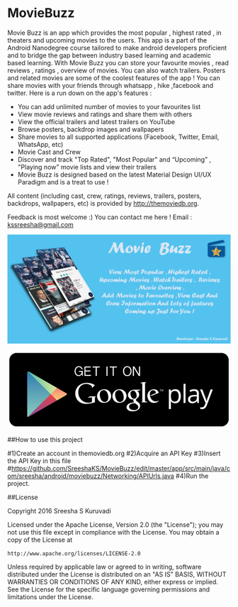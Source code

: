 # MovieBuzz

Movie Buzz is an app which provides the most popular , highest rated , in theaters and upcoming movies to the users. This app is a part of the Android Nanodegree course tailored to make android developers proficient and to bridge the gap between industry based learning and academic based learning. 
With Movie Buzz you can store your favourite movies , read reviews , ratings , overview of movies. You can also watch trailers. Posters and related movies are some of the coolest features of the app ! You can share movies with your friends through whatsapp , hike ,facebook and twitter. 
Here is a run down on the app's features :
* You can add unlimited number of movies to your favourites list
* View movie reviews and ratings and share them with others
* View the official trailers and latest trailers on YouTube
* Browse posters, backdrop images and wallpapers
* Share movies to all supported applications (Facebook, Twitter, Email, WhatsApp, etc)
* Movie Cast and Crew 
* Discover and track "Top Rated", "Most Popular" and “Upcoming” , "Playing now" movie lists and view their trailers
* Movie Buzz is designed based on the latest Material Design UI/UX Paradigm and is a treat to use !

All content (including cast, crew, ratings, reviews, trailers, posters, backdrops, wallpapers, etc) is provided by http://themoviedb.org.

Feedback is most welcome :) 
You can contact me here !
Email : kssreesha@gmail.com

[![](https://github.com/SreeshaKS/MovieBuzz/blob/master/art/MovieBuzzINfoGraphic.png)](https://play.google.com/store/apps/details?id=com.sreesha.android.moviebuzz)

[![](https://github.com/SreeshaKS/MovieBuzz/blob/master/art/GooglePlayButton.png)](https://play.google.com/store/apps/details?id=com.sreesha.android.moviebuzz)


##How to use this project

#1)Create an account in themoviedb.org
#2)Acquire an API Key
#3)Insert the API Key in this file 
#https://github.com/SreeshaKS/MovieBuzz/edit/master/app/src/main/java/com/sreesha/android/moviebuzz/Networking/APIUrls.java
#4)Run the project.


##License

Copyright 2016 Sreesha S Kuruvadi

Licensed under the Apache License, Version 2.0 (the "License");
you may not use this file except in compliance with the License.
You may obtain a copy of the License at

    http://www.apache.org/licenses/LICENSE-2.0

Unless required by applicable law or agreed to in writing, software
distributed under the License is distributed on an "AS IS" BASIS,
WITHOUT WARRANTIES OR CONDITIONS OF ANY KIND, either express or implied.
See the License for the specific language governing permissions and
limitations under the License.
